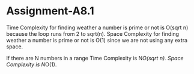 # Assignment-A8.1
Time Complexity for finding weather a number is prime or not is O(sqrt n) because the loop runs from 2 to sqrt(n).
Space Complexity for finding weather a number is prime or not is O(1) since we are not using any extra space.

If there are N numbers in a range
Time Complexity is N*O(sqrt n).
Space Complexity is N*O(1).

